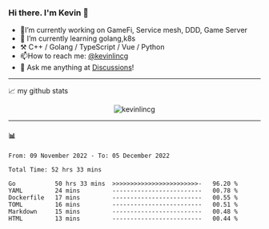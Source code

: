 ### Hi there. I'm Kevin 👋

- 🔭I’m currently working on GameFi, Service mesh, DDD, Game Server
- 🌱 I’m currently learning golang,k8s
-   :hammer_and_pick: C++ / Golang / TypeScript / Vue / Python
- 📫How to reach me: [@kevinlincg](https://twitter.com/kevinlincg) 
-   :thought_balloon: Ask me anything at [Discussions](https://github.com/kevinlincg/kevinlincg/discussions/new)!

---

📈 my github stats

<p align="center"> <img src="https://github-readme-stats-ouuan.vercel.app/api?username=kevinlincg&theme=dark&show_icons=true&count_private=true" alt="kevinlincg" />

---

#### :bar_chart: 

<!--START_SECTION:waka-->

```text
From: 09 November 2022 - To: 05 December 2022

Total Time: 52 hrs 33 mins

Go           50 hrs 33 mins  >>>>>>>>>>>>>>>>>>>>>>>>-   96.20 %
YAML         24 mins         -------------------------   00.78 %
Dockerfile   17 mins         -------------------------   00.55 %
TOML         16 mins         -------------------------   00.51 %
Markdown     15 mins         -------------------------   00.48 %
HTML         13 mins         -------------------------   00.44 %
```

<!--END_SECTION:waka-->
